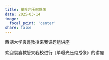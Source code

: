 ```yaml
---
title: 单曝光压缩成像
date: 2025-03-14
image:
  focal_point: 'center'
share: false
---
```


西湖大学袁鑫教授来我课题组讲座

欢迎袁鑫教授来我校进行《单曝光压缩成像》的讲座
